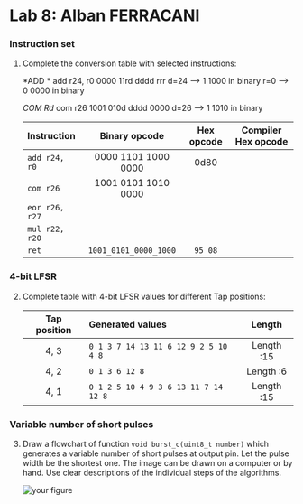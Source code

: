 # Lab 8: Alban FERRACANI

### Instruction set

1. Complete the conversion table with selected instructions:

    *ADD  *
    add r24, r0
    0000 11rd dddd rrr
    d=24 --> 1 1000 in binary
    r=0  --> 0 0000 in binary

    *COM Rd*
    com r26
    1001 010d dddd 0000
    d=26 --> 1 1010 in binary

   | **Instruction** | **Binary opcode** | **Hex opcode** | **Compiler Hex opcode** |
   | :-- | :-: | :-: | :-: |
   | `add r24, r0` | 0000 1101 1000 0000 | 0d80 |  | 
   | `com r26` | 1001 0101 1010 0000 |  |  |
   | `eor r26, r27` |  |  |  |
   | `mul r22, r20` |  |  |  |
   | `ret` | `1001_0101_0000_1000` | `95 08` |  |

### 4-bit LFSR

2. Complete table with 4-bit LFSR values for different Tap positions:

   | **Tap position** | **Generated values** | **Length** |
   | :-: | :-- | :-: |
   | 4, 3 | `0 1 3 7 14 13 11 6 12 9 2 5 10 4 8`  | Length :15 |
   | 4, 2 | `0 1 3 6 12 8` | Length :6 |
   | 4, 1 | `0 1 2 5 10 4 9 3 6 13 11 7 14 12 8`| Length :15 |

### Variable number of short pulses

3. Draw a flowchart of function `void burst_c(uint8_t number)` which generates a variable number of short pulses at output pin. Let the pulse width be the shortest one. The image can be drawn on a computer or by hand. Use clear descriptions of the individual steps of the algorithms.

   ![your figure]()
